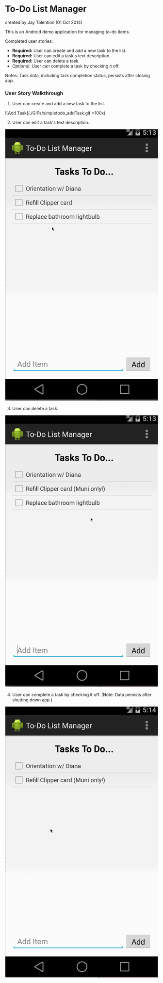 # To-Do List Manager
created by Jay Tolention (01 Oct 2014)

This is an Android demo application for managing to-do items.

Completed user stories:
* __Required:__ User can create and add a new task to the list.
* __Required:__ User can edit a task's text description.
* __Required:__ User can delete a task.
* _Optional:_ User can complete a task by checking it off.

Notes:
Task data, including task completion status, persists after closing app.

### User Story Walkthrough

1. User can create and add a new task to the list.

![Add Task](./GIFs/simpletodo_addTask.gif =100x)

2. User can edit a task's text description.

![Add Task](https://raw.githubusercontent.com/jaytolentino/simpletodo/master/GIFs/simpletodo_editDescr.gif)

3. User can delete a task.

![Add Task](https://raw.githubusercontent.com/jaytolentino/simpletodo/master/GIFs/simpletodo_deleteTask.gif)

4. User can complete a task by checking it off. (Note: Data persists after shutting down app.)

![Add Task](https://raw.githubusercontent.com/jaytolentino/simpletodo/master/GIFs/simpletodo_tasksPersist.gif)

